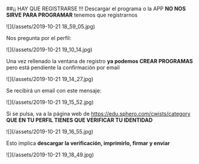##¡¡ HAY QUE REGISTRARSE !!!
Descargar el programa o la APP **NO NOS SIRVE PARA PROGRAMAR** tenemos que registrarnos

![](/assets/2019-10-21 18_59_05.jpg)

Nos pregunta por el perfil:

![](/assets/2019-10-21 19_10_14.jpg)

Una vez rellenado la ventana de registro **ya podemos CREAR PROGRAMAS** pero está pendiente la confirmación por email

![](/assets/2019-10-21 19_14_27.jpg)

Se recibirá un email con este mensaje:

![](/assets/2019-10-21 19_15_52.jpg)

Si se pulsa, va a la página web de https://edu.sphero.com/cwists/category **QUE EN TU PERFIL TIENES QUE VERIFICAR TU IDENTIDAD**

![](/assets/2019-10-21 19_16_55.jpg)

Esto implica **descargar la verificación, imprimirlo, firmar y enviar**

![](/assets/2019-10-21 19_18_49.jpg)
